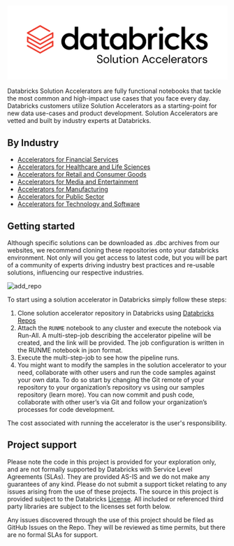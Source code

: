 <a href="https://www.databricks.com/solutions/accelerators"><img src='https://github.com/databricks-industry-solutions/.github/raw/main/profile/solacc_logo_wide.png'></img></a>

Databricks Solution Accelerators are fully functional notebooks that tackle the most common and high-impact use cases that you face every day. Databricks customers utilize Solution Accelerators as a starting-point for new data use-cases and product development. Solution Accelerators are vetted and built by industry experts at Databricks. 

## By Industry

- [Accelerators for Financial Services](https://www.databricks.com/solutions/accelerators?industry=Financial%20Services)
- [Accelerators for Healthcare and Life Sciences](https://www.databricks.com/solutions/accelerators?industry=Healthcare%20and%20Life%20Sciences)
- [Accelerators for Retail and Consumer Goods](https://www.databricks.com/solutions/accelerators?industry=Retail%20and%20Consumer%20Goods)
- [Accelerators for Media and Entertainment](https://www.databricks.com/solutions/accelerators?industry=Media%20and%20Entertainment)
- [Accelerators for Manufacturing](https://www.databricks.com/solutions/accelerators?industry=Manufacturing)
- [Accelerators for Public Sector](https://www.databricks.com/solutions/accelerators?industry=Public%20Sector)
- [Accelerators for Technology and Software](https://www.databricks.com/solutions/accelerators?industry=Technology%20and%20Software)


## Getting started

Although specific solutions can be downloaded as .dbc archives from our websites, we recommend cloning these repositories onto your databricks environment. Not only will you get access to latest code, but you will be part of a community of experts driving industry best practices and re-usable solutions, influencing our respective industries. 

<img width="500" alt="add_repo" src="https://user-images.githubusercontent.com/4445837/177207338-65135b10-8ccc-4d17-be21-09416c861a76.png">

To start using a solution accelerator in Databricks simply follow these steps: 

1. Clone solution accelerator repository in Databricks using [Databricks Repos](https://www.databricks.com/product/repos)
2. Attach the `RUNME` notebook to any cluster and execute the notebook via Run-All. A multi-step-job describing the accelerator pipeline will be created, and the link will be provided. The job configuration is written in the RUNME notebook in json format. 
3. Execute the multi-step-job to see how the pipeline runs. 
4. You might want to modify the samples in the solution accelerator to your need, collaborate with other users and run the code samples against your own data. To do so start by changing the Git remote of your repository  to your organization’s repository vs using our samples repository (learn more). You can now commit and push code, collaborate with other user’s via Git and follow your organization’s processes for code development.

The cost associated with running the accelerator is the user's responsibility.


## Project support 

Please note the code in this project is provided for your exploration only, and are not formally supported by Databricks with Service Level Agreements (SLAs). They are provided AS-IS and we do not make any guarantees of any kind. Please do not submit a support ticket relating to any issues arising from the use of these projects. The source in this project is provided subject to the Databricks [License](./LICENSE). All included or referenced third party libraries are subject to the licenses set forth below.

Any issues discovered through the use of this project should be filed as GitHub Issues on the Repo. They will be reviewed as time permits, but there are no formal SLAs for support. 
